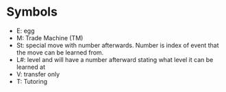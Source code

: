 # Symbols

- E: egg
- M: Trade Machine (TM)
- St: special move with number afterwards. Number is index of event that the move can be learned from.
- L#: level and will have a number afterward stating what level it can be learned at
- V: transfer only
- T: Tutoring
